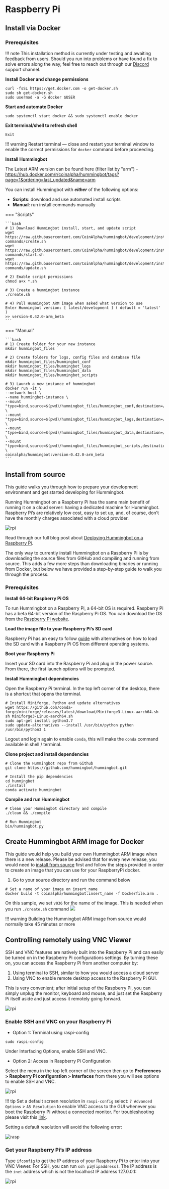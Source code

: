 # Raspberry Pi

## Install via Docker

### Prerequisites

!!! note
    This installation method is currently under testing and awaiting feedback from users. Should you run into problems or have found a fix to solve errors along the way, feel free to reach out through our [Discord](https://discord.com/invite/2MN3UWg) support channel.

**Install Docker and change permissions**

```
curl -fsSL https://get.docker.com -o get-docker.sh
sudo sh get-docker.sh
sudo usermod -a -G docker $USER
```
**Start and automate Docker**

```
sudo systemctl start docker && sudo systemctl enable docker
```
**Exit terminal/shell to refresh shell**

```
Exit
```

!!! warning
    Restart terminal — close and restart your terminal window to enable the correct permissions for `docker` command before proceeding.

**Install Hummingbot**

The Latest ARM version can be found here (filter list by "arm") - https://hub.docker.com/r/coinalpha/hummingbot/tags?page=1&ordering=last_updated&name=arm

You can install Hummingbot with **_either_** of the following options:

- **Scripts**: download and use automated install scripts
- **Manual**: run install commands manually

=== "Scripts"

    ```bash
    # 1) Download Hummingbot install, start, and update script
    wget https://raw.githubusercontent.com/CoinAlpha/hummingbot/development/installation/docker-commands/create.sh
    wget https://raw.githubusercontent.com/CoinAlpha/hummingbot/development/installation/docker-commands/start.sh
    wget https://raw.githubusercontent.com/CoinAlpha/hummingbot/development/installation/docker-commands/update.sh

    # 2) Enable script permissions
    chmod a+x *.sh

    # 3) Create a hummingbot instance
    ./create.sh

    # 4) Pull Hummingbot ARM image when asked what version to use
    Enter Hummingbot version: [ latest/development ] ( default = 'latest' )
    >> version-0.42.0-arm_beta
    ```

=== "Manual"

    ```bash
    # 1) Create folder for your new instance
    mkdir hummingbot_files

    # 2) Create folders for logs, config files and database file
    mkdir hummingbot_files/hummingbot_conf
    mkdir hummingbot_files/hummingbot_logs
    mkdir hummingbot_files/hummingbot_data
    mkdir hummingbot_files/hummingbot_scripts

    # 3) Launch a new instance of hummingbot
    docker run -it \
    --network host \
    --name hummingbot-instance \
    --mount "type=bind,source=$(pwd)/hummingbot_files/hummingbot_conf,destination=/conf/" \
    --mount "type=bind,source=$(pwd)/hummingbot_files/hummingbot_logs,destination=/logs/" \
    --mount "type=bind,source=$(pwd)/hummingbot_files/hummingbot_data,destination=/data/" \
    --mount "type=bind,source=$(pwd)/hummingbot_files/hummingbot_scripts,destination=/scripts/" \
    coinalpha/hummingbot:version-0.42.0-arm_beta
    ```

## Install from source

This guide walks you through how to prepare your development environment and get started developing for Hummingbot.

Running Hummingbot on a Raspberry Pi has the same main benefit of running it on a cloud server: having a dedicated machine for Hummingbot. Raspberry Pi’s are relatively low cost, easy to set up, and, of course, don’t have the monthly charges associated with a cloud provider.

![rpi](/assets/img/rpi-hummingbot.jpg)

Read through our full blog post about [Deploying Hummingbot on a Raspberry Pi](https://hummingbot.io/blog/2020-07-deploying-hummingbot-on-a-raspberry-pi/).

The only way to currently install Hummingbot on a Raspberry Pi is by downloading the source files from GitHub and compiling and running from source. This adds a few more steps than downloading binaries or running from Docker, but below we have provided a step-by-step guide to walk you through the process.

### Prerequisites

**Install 64-bit Raspberry Pi OS**

To run Hummingbot on a Raspberry Pi, a 64-bit OS is required. Raspberry Pi has a beta 64-bit version of the Raspberry Pi OS. You can download the OS from the [Raspberry Pi website](https://www.raspberrypi.org/forums/viewtopic.php?f=117&t=275370).

**Load the image file to your Raspberry Pi’s SD card**

Raspberry Pi has an easy to follow [guide](https://www.raspberrypi.org/documentation/installation/installing-images/) with alternatives on how to load the SD card with a Raspberry Pi OS from different operating systems.

**Boot your Raspberry Pi**

Insert your SD card into the Raspberry Pi and plug in the power source.
From there, the first launch options will be prompted.

**Install Hummingbot dependencies**

Open the Raspberry Pi terminal. In the top left corner of the desktop, there is a shortcut that opens the terminal.

```
# Install Miniforge, Python and update alternatives
wget https://github.com/conda-forge/miniforge/releases/latest/download/Miniforge3-Linux-aarch64.sh
sh Miniforge3-Linux-aarch64.sh
sudo apt-get install python3.7
sudo update-alternatives --install /usr/bin/python python /usr/bin/python3 1

```

Logout and login again to enable `conda`, this will make the `conda` command available in shell / terminal.

**Clone project and install dependencies**

```
# Clone the Hummingbot repo from Github
git clone https://github.com/hummingbot/hummingbot.git

# Install the pip dependencies
cd hummingbot
./install
conda activate hummingbot
```

**Compile and run Hummingbot**

```
# Clean your Hummingbot directory and compile
./clean && ./compile

# Run Hummingbot
bin/hummingbot.py
```

## Create Hummingbot ARM image for Docker

This guide would help you build your own Hummingbot ARM image when there is a new release. Please be advised that for every new release, you would need to [install from source](#install-from-source) first and follow the steps provided in order to create an image that you can use for your RaspberryPi docker.

1. Go to your source directory and run the command below

```
# Set a name of your image on insert_name
docker build -t coinalpha/hummingbot:insert_name -f Dockerfile.arm .
```

On this sample, we set `v036` for the name of the image. This is needed when you run `./create.sh` command
![](/assets/img/rpi-docker-img.png)

!!! warning
    Building the Hummingbot ARM image from source would normally take 45 minutes or more

## Controlling remotely using VNC Viewer

SSH and VNC features are natively built into the Raspberry Pi and can easily be turned on in the Raspberry Pi configurations settings. By turning these on, you can access the Raspberry Pi from another computer by:

1. Using terminal to SSH, similar to how you would access a cloud server
2. Using VNC to enable remote desktop access to the Raspberry Pi GUI.

This is very convenient; after initial setup of the Raspberry Pi, you can simply unplug the monitor, keyboard and mouse, and just set the Raspberry Pi itself aside and just access it remotely going forward.

![rpi](/assets/img/rpi-ssh.jpg)

### Enable SSH and VNC on your Raspberry Pi

- Option 1: Terminal using raspi-config

```
sudo raspi-config
```

Under Interfacing Options, enable SSH and VNC.

- Option 2: Access in Raspberry Pi Configuration

Select the menu in the top left corner of the screen then go to **Preferences > Raspberry Pi configuration > Interfaces** from there you will see options to enable SSH and VNC.

![rpi](/assets/img/rpi-config.jpg)

!!! tip
    Set a default screen resolution in `raspi-config` select: `7 Advanced Options` > `A5 Resolution` to enable VNC access to the GUI whenever you boot the Raspberry Pi without a connected monitor. For troubleshooting please visit this [link](https://www.raspberrypi.org/forums/viewtopic.php?t=216737).

Setting a default resolution will avoid the following error:

![rasp](/assets/img/rasp-no-monitor.png)

### Get your Raspberry Pi’s IP address

Type `ifconfig` to get the IP address of your Raspberry Pi to enter into your VNC Viewer. For SSH, you can run `ssh pi@[ipaddress]`. The IP address is the `inet` address which is not the localhost IP address 127.0.0.1:

![rpi](/assets/img/rpi-private-address.jpg)
